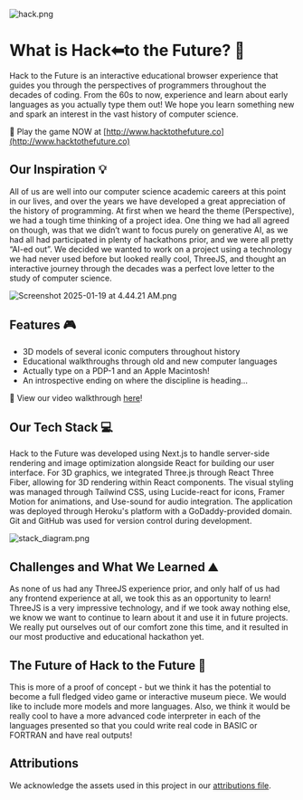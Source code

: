 ![hack.png](https://cdn.dorahacks.io/static/files/1947e18a681a595119a8b5a42ac90f9b.png)

# What is **Hack⬅︎to the Future**? 🔁
Hack to the Future is an interactive educational browser experience that guides you through the perspectives of programmers throughout the decades of coding. From the 60s to now, experience and learn about early languages as you actually type them out! We hope you learn something new and spark an interest in the vast history of computer science.

👾 Play the game NOW at [http://www.hacktothefuture.co](http://www.hacktothefuture.co)

## Our Inspiration 💡
All of us are well into our computer science academic careers at this point in our lives, and over the years we have developed a great appreciation of the history of programming. At first when we heard the theme (Perspective), we had a tough time thinking of a project idea. One thing we had all agreed on though, was that we didn’t want to focus purely on generative AI, as we had all had participated in plenty of hackathons prior, and we were all pretty “AI-ed out”. We decided we wanted to work on a project using a technology we had never used before but looked really cool, ThreeJS, and thought an interactive journey through the decades was a perfect love letter to the study of computer science.

![Screenshot 2025-01-19 at 4.44.21 AM.png](https://cdn.dorahacks.io/static/files/1947df383968c15ba94739f4dd4b01e4.png)

## Features 🎮
- 3D models of several iconic computers throughout history
- Educational walkthroughs through old and new computer languages
- Actually type on a PDP-1 and an Apple Macintosh!
- An introspective ending on where the discipline is heading…

🎥 View our video walkthrough [here](https://youtu.be/p61F044IpwQ)!

## Our Tech Stack 💻
Hack to the Future was developed using Next.js to handle server-side rendering and image optimization alongside React for building our user interface. For 3D graphics, we integrated Three.js through React Three Fiber, allowing for 3D rendering within React components. The visual styling was managed through Tailwind CSS, using Lucide-react for icons, Framer Motion for animations, and Use-sound for audio integration. The application was deployed through Heroku's platform with a GoDaddy-provided domain. Git and GitHub was used for version control during development.

![stack_diagram.png](https://cdn.dorahacks.io/static/files/1947dffe3317c08fb03e4a64a148f621.png)

## Challenges and What We Learned ⛰️
As none of us had any ThreeJS experience prior, and only half of us had any frontend experience at all, we took this as an opportunity to learn! ThreeJS is a very impressive technology, and if we took away nothing else, we know we want to continue to learn about it and use it in future projects.
We really put ourselves out of our comfort zone this time, and it resulted in our most productive and educational hackathon yet.

## The Future of Hack to the Future 🔭
This is more of a proof of concept - but we think it has the potential to become a full fledged video game or interactive museum piece. We would like to include more models and more languages. Also, we think it would be really cool to have a more advanced code interpreter in each of the languages presented so that you could write real code in BASIC or FORTRAN and have real outputs!

## Attributions
We acknowledge the assets used in this project in our [attributions file](attributions.txt).
